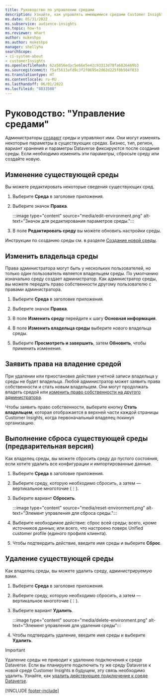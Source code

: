 ```yaml
---
title: Руководство по управлению средами
description: Узнайте, как управлять имеющимися средами Customer Insights в качестве администратора.
ms.date: 05/31/2022
ms.subservice: audience-insights
ms.topic: how-to
ms.reviewer: mhart
author: mukeshpo
ms.author: mukeshpo
manager: shellyha
searchScope:
- ci-system-about
- customerInsights
ms.openlocfilehash: 62a5856edac5e66e5e42c93313d78fa6826469b3
ms.sourcegitcommit: f5af5613afd9c3f2f0695e2d62d225f0b504f033
ms.translationtype: HT
ms.contentlocale: ru-RU
ms.lasthandoff: 06/01/2022
ms.locfileid: "8833508"
---
```

# <a name="how-to-manage-environments"></a>Руководство: "Управление средами"

Администраторы [создают](create-environment.md) среды и управляют ими. Они могут изменять некоторые параметры в существующих средах. Бизнес, тип, регион, вариант хранения и параметры Dataverse фиксируются после создания среды. Если необходимо изменить эти параметры, сбросьте среду или создайте новую.

## <a name="edit-an-existing-environment"></a>Изменение существующей среды

Вы можете редактировать некоторые сведения существующих сред.

1. Выберите **Среда** в заголовке приложения.

1. Выберите значок **Правка**.

   :::image type="content" source="media/edit-environment.png" alt-text="Значок для редактирования параметров среды.":::

1. В поле **Редактировать среду** вы можете обновить настройки среды.

Инструкции по созданию среды см. в разделе [Создание новой среды](create-environment.md).

## <a name="change-the-owner-of-an-environment"></a>Изменить владельца среды

Права администратора могут быть у нескольких пользователей, но только один пользователь является владельцем среды. По умолчанию изначально среду создает администратор. Как администратор среды, вы можете передать право собственности другому пользователю с правами администратора.

1. Выберите **Среда** в заголовке приложения.

1. Выберите значок **Правка**.

1. В поле **Изменить среду** перейдите к шагу **Основная информация**.

1. В поле **Изменить владельца среды** выберите нового владельца среды.  

1. Выберите **Просмотреть и завершить**, затем **Обновить**, чтобы применить изменения.

## <a name="claim-ownership-of-an-environment"></a>Заявить права на владение средой

При удалении или приостановке действия учетной записи владельца у среды не будет владельца. Любой администратор может заявить права собственности и стать новым владельцем. Они могут продолжать владеть средой или [изменить право собственности на другого администратора](#change-the-owner-of-an-environment).

Чтобы заявить право собственности, выберите кнопку **Стать владельцем**, которая отображается в верхней части каждой страницы Customer Insights, когда первоначальный владелец покинул организацию.

## <a name="reset-an-existing-environment-preview"></a>Выполнение сброса существующей среды (предварительная версия)

Как владелец среды, вы можете сбросить среду до пустого состояния, если хотите удалить все конфигурации и импортированные данные.

1. Выберите **Среда** в заголовке приложения.

1. Выберите среду, которую необходимо сбросить, а затем — вертикальное многоточие (&vellip;).

1. Выберите вариант **Сбросить**.

   :::image type="content" source="media/reset-environment.png" alt-text="Элемент управления для сброса среды.":::

1. Выберите необходимое действие: сброс всей среды; всего, кроме источников данных; или всего, что настроено поверх Unified customer profile (единого профиля клиента).

1. Чтобы подтвердить действие, введите имя среды и выберите **Сброс**.

## <a name="delete-an-existing-environment"></a>Удаление существующей среды

Как владелец среды, вы можете удалить среду, администрируемую вами.

1. Выберите **Среда** в заголовке приложения.

1. Выберите среду, которую необходимо сбросить, а затем — вертикальное многоточие (&vellip;). 

1. Выберите вариант **Удалить**.

   :::image type="content" source="media/delete-environment.png" alt-text="Элемент управления для удаления среды":::

1. Чтобы подтвердить удаление, введите имя среды и выберите **Удалить**.

> [!IMPORTANT]
> Удаление среды не приводит к удалению подключения к среде Dataverse. Если вы планируете подключить ту же среду Dataverse к новой среде Customer Insights в будущем, эту связь необходимо удалить. Узнайте, как [удалить действующее подключение к среде Dataverse](customer-insights-dataverse.md#remove-an-existing-connection-to-a-dataverse-environment).

[!INCLUDE [footer-include](includes/footer-banner.md)]
